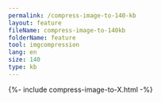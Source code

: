 ```yaml
---
permalink: /compress-image-to-140-kb
layout: feature
fileName: compress-image-to-140kb
folderName: feature
tool: imgcompression
lang: en
size: 140
type: kb
---
```


{%- include compress-image-to-X.html -%}
